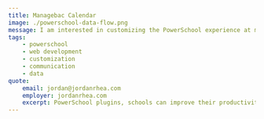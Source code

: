 ```yaml
---
title: Managebac Calendar
image: ./powerschool-data-flow.png
message: I am interested in customizing the PowerSchool experience at my school
tags:
    - powerschool
    - web development
    - customization
    - communication
    - data
quote:
    email: jordan@jordanrhea.com
    employer: jordanrhea.com
    excerpt: PowerSchool plugins, schools can improve their productivity, enhance the user experience, and better meet the needs of their students and staff.
---
```

